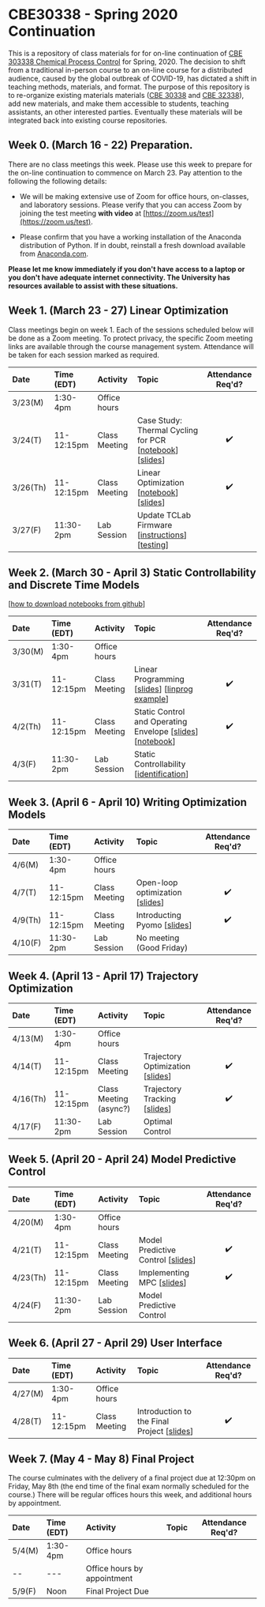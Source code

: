# CBE30338 - Spring 2020 Continuation

This is a repository of class materials for for on-line continuation of [CBE 303338 Chemical Process Control](http://jckantor.github.io/CBE30338/) for Spring, 2020. The decision to shift from a traditional in-person course to an on-line course for a distributed audience, caused by the global outbreak of COVID-19, has dictated a shift in teaching methods, materials, and format. The purpose of this repository is to re-organize existing materials materials ([CBE 30338](http://jckantor.github.io/CBE30338/) and [CBE 32338](https://jckantor.github.io/CBE32338/)), add new materials,  and make them accessible to students, teaching assistants, an other interested parties. Eventually these materials will be integrated back into existing course repositories.

## Week 0. (March 16 - 22) Preparation.

There are no class meetings this week. Please use this week to prepare for the on-line continuation to commence on March 23. Pay attention to the following the following details:

* We will be making extensive use of Zoom for office hours, on-classes, and laboratory sessions. Please verify that you can access Zoom by joining the test meeting **with video** at [https://zoom.us/test](https://zoom.us/test). 

* Please confirm that you have a working installation of the Anaconda distribution of Python. If in doubt, reinstall a fresh download available from [Anaconda.com](https://www.anaconda.com/).

**Please let me know immediately if you don't have access to a laptop or you don't have adequate internet connectivity. The University has resources available to assist with these situations.**

## Week 1. (March 23 - 27) Linear Optimization

Class meetings begin on week 1. Each of the sessions scheduled below will be done as a Zoom meeting. To protect privacy, the specific Zoom meeting links are available through the course management system. Attendance will be taken for each session marked as required.

| Date | Time (EDT) | Activity | Topic | Attendance Req'd? |
| :--  | :--  | :------  | :--- | :---: |
| 3/23(M) | 1:30-4pm | Office hours | | 
| 3/24(T) | 11-12:15pm | Class Meeting | Case Study: Thermal Cycling for PCR [[notebook](https://colab.research.google.com/drive/13jKfeyvHW8unSBQWTN_Fp6n0DTJEn1Q4)] [[slides](https://docs.google.com/presentation/d/1NLf1kCBUSg0uxEjTUSPpqtXvUJdSzgWupt7clZVAk0k/edit?usp=sharing)] | :heavy_check_mark:|
| 3/26(Th) | 11-12:15pm | Class Meeting | Linear Optimization [[notebook](https://github.com/jckantor/CBE30338/blob/master/notebooks/06.02-Linear-Production-Model.ipynb)] [[slides](https://docs.google.com/presentation/d/1EaDfchk8Qhjl-NovE8CLofdHOu7Qou7pRzFxHs4iAUc/edit?usp=sharing)] | :heavy_check_mark: |
| 3/27(F) | 11:30-2pm | Lab Session | Update TCLab Firmware [[instructions](https://github.com/jckantor/CBE30338-Sp2020/blob/master/notebooks/Update-TCLab-Firmware.md)] [[testing](https://github.com/jckantor/CBE30338-Sp2020/blob/master/notebooks/02.00-Testing-your-TCLab.ipynb)] |

## Week 2. (March 30 - April 3) Static Controllability and Discrete Time Models

[[how to download notebooks from github](https://notredame.hosted.panopto.com/Panopto/Pages/Viewer.aspx?id=9b74ad8d-4dcc-43f6-85ff-ab8f014b338b)]

| Date | Time (EDT) | Activity | Topic | Attendance Req'd? |
| :--  | :--  | :------  | :--- | :---: |
| 3/30(M) | 1:30-4pm | Office hours | | 
| 3/31(T) | 11-12:15pm | Class Meeting | Linear Programming [[slides](https://docs.google.com/presentation/d/1iBKhN-svpNa--ToTKeZRBmCsQKT3gL8FH2kKrmN1yzI/edit?usp=sharing)] [[linprog example](https://colab.research.google.com/drive/12wZ9691OY8jN5H5FM-hWTMPuCmxw7xDm)] | :heavy_check_mark:|
| 4/2(Th) | 11-12:15pm | Class Meeting | Static Control and Operating Envelope [[slides](https://docs.google.com/presentation/d/1OJHFq7SEySG4bHJs43eIf8F7za99ofEiiRVdpOAyZWk/edit?usp=sharing)] [[notebook](https://colab.research.google.com/drive/1BLeoUjkyVwEXNG-W1hGEu5CAyidu6QSY)]| :heavy_check_mark: |
| 4/3(F) | 11:30-2pm | Lab Session | Static Controllability [[identification](https://github.com/jckantor/CBE30338-Sp2020/blob/master/notebooks/04.00-Model-Identification.ipynb)] |

## Week 3. (April 6 - April 10) Writing Optimization Models

| Date | Time (EDT) | Activity | Topic | Attendance Req'd? |
| :--  | :--  | :------  | :--- | :---: |
| 4/6(M) | 1:30-4pm | Office hours | | 
| 4/7(T) | 11-12:15pm | Class Meeting | Open-loop optimization [[slides](https://docs.google.com/presentation/d/1EL_0QSxPVOH_qSkYqLZLV-kZPiUCyXrP-Zw8uDj8IeM/edit?usp=sharing)]  | :heavy_check_mark:|
| 4/9(Th) | 11-12:15pm | Class Meeting | Introducting Pyomo [[slides](https://docs.google.com/presentation/d/1YRfomRa8RkKag8GIVD0WFM0MZ4sYFrJdVkUU-onUQXE/edit?usp=sharing)] | :heavy_check_mark: |
| 4/10(F) | 11:30-2pm | Lab Session | No meeting (Good Friday) |

## Week 4. (April 13 - April 17) Trajectory Optimization

| Date | Time (EDT) | Activity | Topic | Attendance Req'd? |
| :--  | :--  | :------  | :--- | :---: |
| 4/13(M) | 1:30-4pm | Office hours | | 
| 4/14(T) | 11-12:15pm | Class Meeting | Trajectory Optimization [[slides](https://docs.google.com/presentation/d/14ZtjUxRk7U5jBrvEFLSgWcveC0R_6wdPjvHTFoIgDC8/edit?usp=sharing)] | :heavy_check_mark:|
| 4/16(Th) | 11-12:15pm | Class Meeting (async?) | Trajectory Tracking [[slides](https://docs.google.com/presentation/d/1yfBlc-DCOx0bm4aPDpDAnAubQa1Lo28u123t1u_TvHs/edit?usp=sharing)] | :heavy_check_mark: |
| 4/17(F) | 11:30-2pm | Lab Session | Optimal Control |

## Week 5. (April 20 - April 24) Model Predictive Control

| Date | Time (EDT) | Activity | Topic | Attendance Req'd? |
| :--  | :--  | :------  | :--- | :---: |
| 4/20(M) | 1:30-4pm | Office hours | | 
| 4/21(T) | 11-12:15pm | Class Meeting | Model Predictive Control [[slides](https://docs.google.com/presentation/d/1eu7CtBDZvB0R8fm45XFrucFKGMygGsnrxMJ8f7iHLLY/edit?usp=sharing)] | :heavy_check_mark:|
| 4/23(Th) | 11-12:15pm | Class Meeting | Implementing MPC [[slides](https://docs.google.com/presentation/d/1V1G3Ha7DFEX52xcxhzb38AVX8vDyz5oJqH-37YHmLuw/edit?usp=sharing)] | :heavy_check_mark: |
| 4/24(F) | 11:30-2pm | Lab Session | Model Predictive Control |

## Week 6. (April 27 - April 29) User Interface

| Date | Time (EDT) | Activity | Topic | Attendance Req'd? |
| :--  | :--  | :------  | :--- | :---: |
| 4/27(M) | 1:30-4pm | Office hours | | 
| 4/28(T) | 11-12:15pm | Class Meeting | Introduction to the Final Project [[slides](https://docs.google.com/presentation/d/1K-2D0-JO755doMRzeDfQYSUm0vNrSvexvI5c58ejBIo/edit?usp=sharing)] | :heavy_check_mark:|


## Week 7. (May 4 - May 8) Final Project

The course culminates with the delivery of a final project due at 12:30pm on Friday, May 8th (the end time of the final exam normally scheduled for the course.) There will be regular offices hours this week, and additional hours by appointment.

| Date | Time (EDT) | Activity | Topic | Attendance Req'd? |
| :--  | :--  | :------  | :--- | :---: |
| 5/4(M) | 1:30-4pm | Office hours | |
| -- | --- | Office hours by appointment |
| 5/9(F) | Noon | Final Project Due | |

